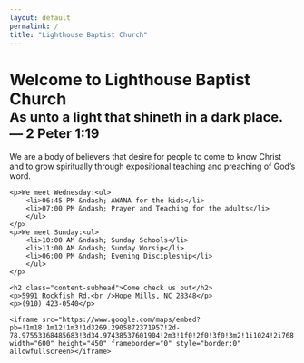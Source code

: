 ```yaml
---
layout: default
permalink: /
title: "Lighthouse Baptist Church"
---
```


<h1>Welcome to Lighthouse Baptist Church<br /><small>As unto a light that shineth in a dark place. &mdash; 2 Peter 1:19</small></h1>

<div class="content">
	<p>We are a body of believers that desire for people to come to know Christ and to grow spiritually through expositional teaching and preaching of God&rsquo;s word.</p>

	<p>We meet Wednesday:<ul>
		<li>06:45 PM &ndash; AWANA for the kids</li>
		<li>07:00 PM &ndash; Prayer and Teaching for the adults</li>
		</ul>
	</p>
	<p>We meet Sunday:<ul>
		<li>10:00 AM &ndash; Sunday Schools</li>
		<li>11:00 AM &ndash; Sunday Worsip</li>
		<li>06:00 PM &ndash; Evening Discipleship</li>
		</ul>
	</p>

	<h2 class="content-subhead">Come check us out</h2>
	<p>5991 Rockfish Rd.<br />Hope Mills, NC 28348</p>
	<p>(910) 423-0540</p>

	<iframe src="https://www.google.com/maps/embed?pb=!1m18!1m12!1m3!1d3269.2905872371957!2d-78.97553368485683!3d34.97438537601904!2m3!1f0!2f0!3f0!3m2!1i1024!2i768!4f13.1!3m3!1m2!1s0x89ab1680101ed159%3A0x536f2743dc222f7c!2sLighthouse+Baptist+Church!5e0!3m2!1sen!2sus!4v1453006186327" width="600" height="450" frameborder="0" style="border:0" allowfullscreen></iframe>

</div> <!-- class="content" -->
